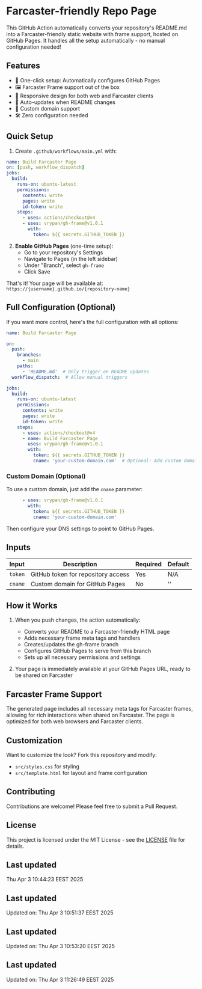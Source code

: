 # Farcaster-friendly Repo Page

This GitHub Action automatically converts your repository's README.md into a Farcaster-friendly static website with frame support, hosted on GitHub Pages. It handles all the setup automatically - no manual configuration needed!

## Features

- 🚀 One-click setup: Automatically configures GitHub Pages
- 🖼️ Farcaster Frame support out of the box
- 📱 Responsive design for both web and Farcaster clients
- 🔄 Auto-updates when README changes
- 🔗 Custom domain support
- 🛠️ Zero configuration needed

## Quick Setup

1. Create `.github/workflows/main.yml` with:

```yaml
name: Build Farcaster Page
on: [push, workflow_dispatch]
jobs:
  build:
    runs-on: ubuntu-latest
    permissions:
      contents: write
      pages: write
      id-token: write
    steps:
      - uses: actions/checkout@v4
      - uses: vrypan/gh-frame@v1.0.1
        with:
          token: ${{ secrets.GITHUB_TOKEN }}
```

2. **Enable GitHub Pages** (one-time setup):
   - Go to your repository's Settings
   - Navigate to Pages (in the left sidebar)
   - Under "Branch", select `gh-frame`
   - Click Save

That's it! Your page will be available at: `https://{username}.github.io/{repository-name}`

## Full Configuration (Optional)

If you want more control, here's the full configuration with all options:

```yaml
name: Build Farcaster Page

on:
  push:
    branches:
      - main
    paths:
      - 'README.md'  # Only trigger on README updates
  workflow_dispatch:  # Allow manual triggers

jobs:
  build:
    runs-on: ubuntu-latest
    permissions:
      contents: write
      pages: write
      id-token: write
    steps:
      - uses: actions/checkout@v4
      - name: Build Farcaster Page
        uses: vrypan/gh-frame@v1.0.1
        with:
          token: ${{ secrets.GITHUB_TOKEN }}
          cname: 'your-custom-domain.com'  # Optional: Add custom domain
```

### Custom Domain (Optional)

To use a custom domain, just add the `cname` parameter:

```yaml
      - uses: vrypan/gh-frame@v1.0.1
        with:
          token: ${{ secrets.GITHUB_TOKEN }}
          cname: 'your-custom-domain.com'
```

Then configure your DNS settings to point to GitHub Pages.

## Inputs

| Input | Description | Required | Default |
|-------|-------------|----------|---------|
| `token` | GitHub token for repository access | Yes | N/A |
| `cname` | Custom domain for GitHub Pages | No | '' |

## How it Works

1. When you push changes, the action automatically:
   - Converts your README to a Farcaster-friendly HTML page
   - Adds necessary frame meta tags and handlers
   - Creates/updates the gh-frame branch
   - Configures GitHub Pages to serve from this branch
   - Sets up all necessary permissions and settings

2. Your page is immediately available at your GitHub Pages URL, ready to be shared on Farcaster

## Farcaster Frame Support

The generated page includes all necessary meta tags for Farcaster frames, allowing for rich interactions when shared on Farcaster. The page is optimized for both web browsers and Farcaster clients.

## Customization

Want to customize the look? Fork this repository and modify:
- `src/styles.css` for styling
- `src/template.html` for layout and frame configuration

## Contributing

Contributions are welcome! Please feel free to submit a Pull Request.

## License

This project is licensed under the MIT License - see the [LICENSE](LICENSE) file for details.

## Last updated

Thu Apr  3 10:44:23 EEST 2025

## Last updated

Updated on: Thu Apr  3 10:51:37 EEST 2025

## Last updated

Updated on: Thu Apr  3 10:53:20 EEST 2025

## Last updated

Updated on: Thu Apr  3 11:26:49 EEST 2025
